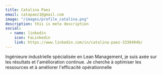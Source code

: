 ```yaml
---
title: Catalina Paez
email: catapaez1@gmail.com
image: "/images/profile_catalina.png"
description: this is meta description
social:
  - name: linkedin
    icon: FaLinkedin
    link: https://www.linkedin.com/in/catalina-paez-3338494b/
---
```


Ingénieure industrielle spécialisée en Lean Management, je suis axée sur les résultats et l'amélioration continue. Je cherche à optimiser les ressources et à améliorer l'efficacité opérationnelle
